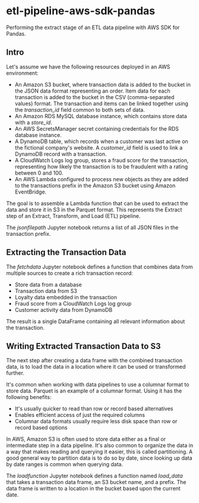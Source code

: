 # etl-pipeline-aws-sdk-pandas
Performing the extract stage of an ETL data pipeline with AWS SDK for Pandas.


## Intro

Let's assume we have the following resources deployed in an AWS environment:

- An Amazon S3 bucket, where transaction data is added to the bucket in the JSON data format representing an order. Item data for each transaction is added to the bucket in the CSV (comma-separated values) format. The transaction and items can be linked together using the _transaction_id_ field common to both sets of data.
- An Amazon RDS MySQL database instance, which contains store data with a _store_id_.
- An AWS SecretsManager secret containing credentials for the RDS database instance.
- A DynamoDB table, which records when a customer was last active on the fictional company's website. A _customer_id_ field is used to link a DynamoDB record with a transaction.
- A CloudWatch Logs log group, stores a fraud score for the transaction, representing how likely the transaction is to be fraudulent with a rating between 0 and 100.
- An AWS Lambda configured to process new objects as they are added to the transactions prefix in the Amazon S3 bucket using Amazon EventBridge.

The goal is to assemble a Lambda function that can be used to extract the data and store it in S3 in the Parquet format. This represents the Extract step of an Extract, Transform, and Load (ETL) pipeline.

The _jsonfilepath_ Jupyter notebook returns a list of all JSON files in the transaction prefix.
  
## Extracting the Transaction Data

The _fetchdata_ Jupyter notebook defines a function that combines data from multiple sources to create a rich transaction record:

- Store data from a database
- Transaction data from S3
- Loyalty data embedded in the transaction
- Fraud score from a CloudWatch Logs log group
- Customer activity data from DynamoDB

The result is a single DataFrame containing all relevant information about the transaction.

## Writing Extracted Transaction Data to S3

The next step after creating a data frame with the combined transaction data, is to load the data in a location where it can be used or transformed further.

It's common when working with data pipelines to use a columnar format to store data. Parquet is an example of a columnar format. Using it has the following benefits:

- It's usually quicker to read than row or record based alternatives
- Enables efficient access of just the required columns
- Columnar data formats usually require less disk space than row or record based options
  
In AWS, Amazon S3 is often used to store data either as a final or intermediate step in a data pipeline. It's also common to organize the data in a way that makes reading and querying it easier, this is called partitioning.
A good general way to partition data is to do so by date, since looking up data by date ranges is common when querying data.

The _loadfunction_ Jupyter notebook defines a function named _load_data_ that takes a transaction data frame, an S3 bucket name, and a prefix. The data frame is written to a location in the bucket based upon the current date.


